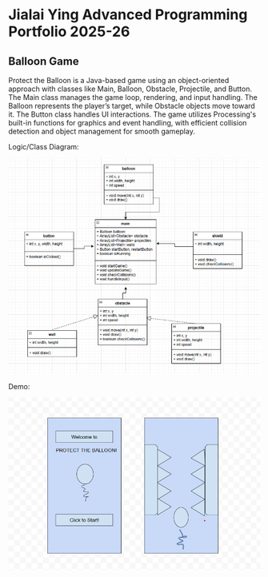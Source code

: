 # Jialai Ying Advanced Programming Portfolio 2025-26
## Balloon Game
Protect the Balloon is a Java-based game using an object-oriented approach with classes like Main, Balloon, Obstacle, Projectile, and Button. The Main class manages the game loop, rendering, and input handling. The Balloon represents the player’s target, while Obstacle objects move toward it. The Button class handles UI interactions. The game utilizes Processing's built-in functions for graphics and event handling, with efficient collision detection and object management for smooth gameplay.

Logic/Class Diagram:

![](https://github.com/JialaiY/advanceprogrammingportfolio/blob/main/images/class%20diagram.png?raw=true)

Demo:

![](https://github.com/JialaiY/advanceprogrammingportfolio/blob/main/images/mockup.png?raw=true)
